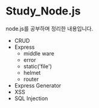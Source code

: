 # Study_Node.js
node.js를 공부하며 정리한 내용입니다.

* CRUD
* Express
  - middle ware
  - error
  - static('file')
  - helmet
  - router
* Express Generator
* XSS
* SQL Injection
